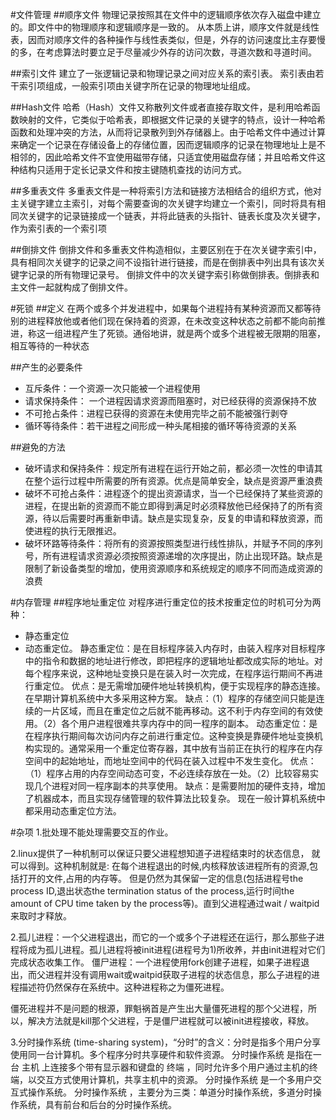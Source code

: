 #文件管理
##顺序文件
物理记录按照其在文件中的逻辑顺序依次存入磁盘中建立的。即文件中的物理顺序和逻辑顺序是一致的。
从本质上讲，顺序文件就是线性表，因而对顺序文件的各种操作与线性表类似，但是，外存的访问速度比主存要慢的多，在考虑算法时要立足于尽量减少外存的访问次数，寻道次数和寻道时间。

##索引文件
建立了一张逻辑记录和物理记录之间对应关系的索引表。
索引表由若干索引项组成，一般索引项由关键字所在记录的物理地址组成。

##Hash文件
哈希（Hash）文件又称散列文件或者直接存取文件，是利用哈希函数映射的文件，它类似于哈希表，即根据文件记录的关键字的特点，设计一种哈希函数和处理冲突的方法，从而将记录散列到外存储器上。由于哈希文件中通过计算来确定一个记录在存储设备上的存储位置，因而逻辑顺序的记录在物理地址上是不相邻的，因此哈希文件不宜使用磁带存储，只适宜使用磁盘存储；并且哈希文件这种结构只适用于定长记录文件和按主键随机查找的访问方式。

##多重表文件
多重表文件是一种将索引方法和链接方法相结合的组织方式，他对主关键字建立主索引，对每个需要查询的次关键字均建立一个索引，同时将具有相同次关键字的记录链接成一个链表，并将此链表的头指针、链表长度及次关键字，作为索引表的一个索引项

##倒排文件
倒排文件和多重表文件构造相似，主要区别在于在次关键字索引中，具有相同次关键字的记录之间不设指针进行链接，而是在倒排表中列出具有该次关键字记录的所有物理记录号。 倒排文件中的次关键字索引称做倒排表。倒排表和主文件一起就构成了倒排文件。

#死锁
##定义
在两个或多个并发进程中，如果每个进程持有某种资源而又都等待别的进程释放他或者他们现在保持着的资源，在未改变这种状态之前都不能向前推进，称这一组进程产生了死锁。通俗地讲，就是两个或多个进程被无限期的阻塞，相互等待的一种状态

##产生的必要条件
- 互斥条件：一个资源一次只能被一个进程使用
- 请求保持条件： 一个进程因请求资源而阻塞时，对已经获得的资源保持不放
- 不可抢占条件：进程已获得的资源在未使用完毕之前不能被强行剥夺
- 循环等待条件：若干进程之间形成一种头尾相接的循环等待资源的关系

##避免的方法
- 破坏请求和保持条件：规定所有进程在运行开始之前，都必须一次性的申请其在整个运行过程中所需要的所有资源。优点是简单安全，缺点是资源严重浪费
- 破坏不可抢占条件：进程逐个的提出资源请求，当一个已经保持了某些资源的进程，在提出新的资源而不能立即得到满足时必须释放他已经保持了的所有资源，待以后需要时再重新申请。缺点是实现复杂，反复的申请和释放资源，而使进程的执行无限推迟。
- 破坏环路等待条件：将所有的资源按照类型进行线性排队，并赋予不同的序列号，所有进程请求资源必须按照资源递增的次序提出，防止出现环路。缺点是限制了新设备类型的增加，使用资源顺序和系统规定的顺序不同而造成资源的浪费

#内存管理
##程序地址重定位
对程序进行重定位的技术按重定位的时机可分为两种：
- 静态重定位
- 动态重定位。
静态重定位：是在目标程序装入内存时，由装入程序对目标程序中的指令和数据的地址进行修改，即把程序的逻辑地址都改成实际的地址。对每个程序来说，这种地址变换只是在装入时一次完成，在程序运行期间不再进行重定位。 
优点：是无需增加硬件地址转换机构，便于实现程序的静态连接。在早期计算机系统中大多采用这种方案。 
缺点：（1）程序的存储空间只能是连续的一片区域，而且在重定位之后就不能再移动。这不利于内存空间的有效使用。（2）各个用户进程很难共享内存中的同一程序的副本。 
动态重定位：是在程序执行期间每次访问内存之前进行重定位。这种变换是靠硬件地址变换机构实现的。通常采用一个重定位寄存器，其中放有当前正在执行的程序在内存空间中的起始地址，而地址空间中的代码在装入过程中不发生变化。 
优点：（1）程序占用的内存空间动态可变，不必连续存放在一处。（2）比较容易实现几个进程对同一程序副本的共享使用。 
缺点：是需要附加的硬件支持，增加了机器成本，而且实现存储管理的软件算法比较复杂。 
现在一般计算机系统中都采用动态重定位方法。


#杂项
1.批处理不能处理需要交互的作业。

2.linux提供了一种机制可以保证只要父进程想知道子进程结束时的状态信息， 就可以得到。这种机制就是: 在每个进程退出的时候,内核释放该进程所有的资源,包括打开的文件,占用的内存等。 但是仍然为其保留一定的信息(包括进程号the process ID,退出状态the termination status of the process,运行时间the amount of CPU time taken by the process等)。直到父进程通过wait / waitpid来取时才释放。

2.孤儿进程：一个父进程退出，而它的一个或多个子进程还在运行，那么那些子进程将成为孤儿进程。孤儿进程将被init进程(进程号为1)所收养，并由init进程对它们完成状态收集工作。
僵尸进程：一个进程使用fork创建子进程，如果子进程退出，而父进程并没有调用wait或waitpid获取子进程的状态信息，那么子进程的进程描述符仍然保存在系统中。这种进程称之为僵死进程。

僵死进程并不是问题的根源，罪魁祸首是产生出大量僵死进程的那个父进程，所以，解决方法就是kill那个父进程，于是僵尸进程就可以被init进程接收，释放。


3.分时操作系统  (time-sharing system)，“分时”的含义：分时是指多个用户分享使用同一台计算机。多个程序分时共享硬件和软件资源。 分时操作系统 是指在一台 主机 上连接多个带有显示器和键盘的 终端 ，同时允许多个用户通过主机的终端，以交互方式使用计算机，共享主机中的资源。 分时操作系统 是一个多用户交互式操作系统。 分时操作系统 ，主要分为三类：单道分时操作系统，多道分时操作系统，具有前台和后台的分时操作系统。




